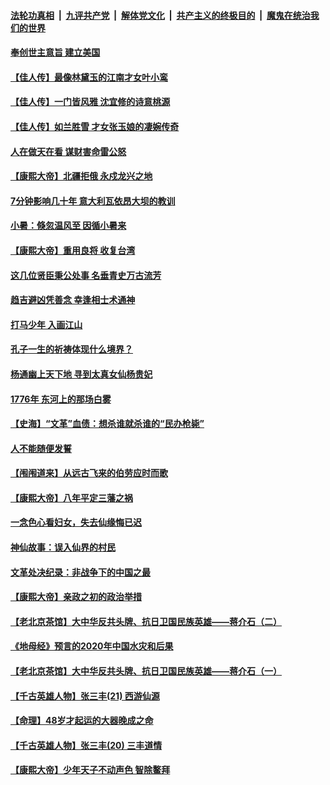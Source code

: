 ####  [法轮功真相](../../../../basic/blob/master/README.md?t=07080202) &nbsp;|&nbsp; [九评共产党](../../../../9ping.md/blob/master/README.md?t=07080202) &nbsp;|&nbsp; [解体党文化](../../../../jtdwh.md/blob/master/README.md?t=07080202)  &nbsp;|&nbsp; [共产主义的终极目的](../../../../gczydzjmd.md/blob/master/README.md?t=07080202) &nbsp;|&nbsp; [魔鬼在统治我们的世界](../../../../mgztzwmdsj.md/blob/master/README.md?t=07080202) 

#### [奉创世主意旨 建立美国](../pages/prog647/a102887664.md?t=07080202) 

#### [【佳人传】最像林黛玉的江南才女叶小鸾](../pages/prog647/a102887750.md?t=07080202) 

#### [【佳人传】一门皆风雅 沈宜修的诗意桃源](../pages/prog647/a102887738.md?t=07080202) 

#### [【佳人传】如兰胜雪 才女张玉娘的凄婉传奇](../pages/prog647/a102887006.md?t=07080202) 

#### [人在做天在看 谋财害命雷公怒](../pages/prog647/a102886986.md?t=07080202) 

#### [【康熙大帝】北疆拒俄 永戍龙兴之地](../pages/prog647/a102886881.md?t=07080202) 

#### [7分钟影响几十年 意大利瓦依昂大坝的教训](../pages/prog647/a102886630.md?t=07080202) 

#### [小暑：倏忽温风至 因循小暑来](../pages/prog647/a102886557.md?t=07080202) 

#### [【康熙大帝】重用良将 收复台湾](../pages/prog647/a102886408.md?t=07080202) 

#### [这几位贤臣秉公处事 名垂青史万古流芳](../pages/prog647/a102885845.md?t=07080202) 

#### [趋吉避凶凭善念 幸逢相士术通神](../pages/prog647/a102885841.md?t=07080202) 

#### [打马少年 入画江山](../pages/prog647/a102885721.md?t=07080202) 

#### [孔子一生的祈祷体现什么境界？](../pages/prog647/a102885080.md?t=07080202) 

#### [杨通幽上天下地 寻到太真女仙杨贵妃](../pages/prog647/a102885076.md?t=07080202) 

#### [1776年 东河上的那场白雾](../pages/prog647/a102884957.md?t=07080202) 

#### [【史海】“文革”血债：想杀谁就杀谁的“民办枪毙”](../pages/prog647/a102884298.md?t=07080202) 

#### [人不能随便发誓](../pages/prog647/a102884287.md?t=07080202) 

#### [【闱闱道来】从远古飞来的伯劳应时而歌](../pages/prog647/a102884191.md?t=07080202) 

#### [【康熙大帝】八年平定三藩之祸](../pages/prog647/a102884129.md?t=07080202) 

#### [一念色心看妇女，失去仙缘悔已迟](../pages/prog647/a102883453.md?t=07080202) 

#### [神仙故事：误入仙界的村民](../pages/prog647/a102883447.md?t=07080202) 

#### [文革处决纪录：非战争下的中国之最](../pages/prog647/a102882581.md?t=07080202) 

#### [【康熙大帝】亲政之初的政治举措](../pages/prog647/a102882457.md?t=07080202) 

#### [【老北京茶馆】大中华反共头牌、抗日卫国民族英雄——蒋介石（二）](../pages/prog647/a102881802.md?t=07080202) 

#### [《地母经》预言的2020年中国水灾和后果](../pages/prog647/a102881847.md?t=07080202) 

#### [【老北京茶馆】大中华反共头牌、抗日卫国民族英雄——蒋介石（一）](../pages/prog647/a102881798.md?t=07080202) 

#### [【千古英雄人物】张三丰(21) 西游仙源](../pages/prog647/a102881770.md?t=07080202) 

#### [【命理】48岁才起运的大器晚成之命](../pages/prog647/a102881385.md?t=07080202) 

#### [【千古英雄人物】张三丰(20) 三丰道情](../pages/prog647/a102881291.md?t=07080202) 

#### [【康熙大帝】少年天子不动声色 智除鳌拜](../pages/prog647/a102881250.md?t=07080202) 

